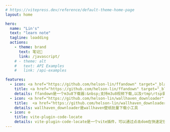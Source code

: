 ```yaml
---
# https://vitepress.dev/reference/default-theme-home-page
layout: home

hero:
  name: "Lin's"
  text: "learn note"
  tagline: loadding
  actions:
    - theme: brand
      text: 笔记📒
      link: /javascript/
    # - theme: alt
    #   text: API Examples
    #   link: /api-examples

features:
  - icon: <a href="https://github.com/helson-lin/ffandown" target="_blank"><img src="./ffandown.png" class="icon-brea"/></a>
    title: <a href="https://github.com/helson-lin/ffandown" target="_blank">ffandowndown</a>
    details: ffandown是一个m3u8下载器:&nbsp;支持m3u8视频下载,以及rtmp\rtsp录播
  - icon: <a href="https://github.com/helson-lin/wallhaven_downloader" target="_blank"><img src="./gallery.png" class="icon-brea"/></a>
    title:  <a href="https://github.com/helson-lin/wallhaven_downloader" target="_blank">wallhaven_downloader</a>
    details: wallhaven_downloader是wallhaven壁纸批量下载小工具
  - icon: ⚙️
    title: vite-plugin-code-locate
    details: vite-plugin-code-locate是一个vite插件，可以通过点击dom在快速定位源代码位置在vscode内自动打开
---
```


